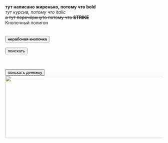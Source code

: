 <html>
<b>тут написано жиренько, потому что bold</b> <br>
<i>тут курсив, потому что italic</i><br>
<strike>а тут перечёркнуто потому что <b>STRIKE</b> </strike><br>
Кнопочный полигон <br> <br> <br>
<button> <strike>нерабочая кнопочка</strike> </button> <br> <br>
<button onclick="window.location.href='http://www.ya.ru';"> поискать </button> <br><br><br>



<button onclick="window.location.href='http://www.hh.ru';"> поискать денежку </button>
<a href="https://nailsrussia.github.io/">
<img src=https://i.pinimg.com/736x/e8/8f/30/e88f3028afe762960b7a2c11837b34d1.jpg width="600" height="200" width="600">
</a>








</html>
